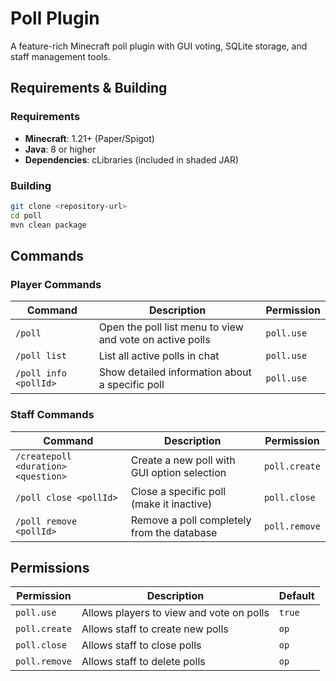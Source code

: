 # Poll Plugin

A feature-rich Minecraft poll plugin with GUI voting, SQLite storage, and staff management tools.

## Requirements & Building

### Requirements
- **Minecraft**: 1.21+ (Paper/Spigot)
- **Java**: 8 or higher
- **Dependencies**: cLibraries (included in shaded JAR)

### Building
```bash
git clone <repository-url>
cd poll
mvn clean package
```

## Commands

### Player Commands

| Command | Description | Permission |
|---------|-------------|------------|
| `/poll` | Open the poll list menu to view and vote on active polls | `poll.use` |
| `/poll list` | List all active polls in chat | `poll.use` |
| `/poll info <pollId>` | Show detailed information about a specific poll | `poll.use` |

### Staff Commands

| Command | Description | Permission |
|---------|-------------|------------|
| `/createpoll <duration> <question>` | Create a new poll with GUI option selection | `poll.create` |
| `/poll close <pollId>` | Close a specific poll (make it inactive) | `poll.close` |
| `/poll remove <pollId>` | Remove a poll completely from the database | `poll.remove` |

## Permissions

| Permission | Description | Default |
|------------|-------------|---------|
| `poll.use` | Allows players to view and vote on polls | `true` |
| `poll.create` | Allows staff to create new polls | `op` |
| `poll.close` | Allows staff to close polls | `op` |
| `poll.remove` | Allows staff to delete polls | `op` |